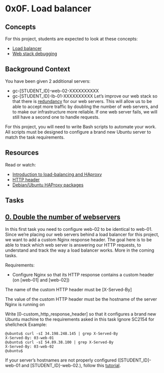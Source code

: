 # 0x0F. Load balancer

## Concepts
For this project, students are expected to look at these concepts:

* [Load balancer](https://www.thegeekstuff.com/2016/01/load-balancer-intro/)
* [Web stack debugging](https://devcentral.f5.com/s/articles/intro-to-load-balancing-for-developers-ndash-the-algorithms)

## Background Context
You have been given 2 additional servers:

* gc-[STUDENT_ID]-web-02-XXXXXXXXXX
* gc-[STUDENT_ID]-lb-01-XXXXXXXXXX
Let’s improve our web stack so that there is [redundancy](https://en.wikipedia.org/wiki/Redundancy_%28engineering%29) for our web servers. This will allow us to be able to accept more traffic by doubling the number of web servers, and to make our infrastructure more reliable. If one web server fails, we will still have a second one to handle requests.

For this project, you will need to write Bash scripts to automate your work. All scripts must be designed to configure a brand new Ubuntu server to match the task requirements.

## Resources
Read or watch:

* [Introduction to load-balancing and HAproxy](https://www.digitalocean.com/community/tutorials/an-introduction-to-haproxy-and-load-balancing-concepts)
* [HTTP header](https://www.techopedia.com/definition/27178/http-header)
* [Debian/Ubuntu HAProxy packages](https://haproxy.debian.net/)

## Tasks

## [0. Double the number of webservers](./0-custom_http_response_header)
 In this first task you need to configure web-02 to be identical to web-01.
 Since we’re placing our web servers behind a load balancer for this project, we want to add a custom Nginx response header. The goal here is to be able to track which web server is answering our HTTP requests, to understand and track the way a load balancer works. More in the coming tasks.

Requirements:

* Configure Nginx so that its HTTP response contains a custom header (on [web-01] and [web-02])

The name of the custom HTTP header must be [X-Served-By]

The value of the custom HTTP header must be the hostname of the server Nginx is running on

Write [0-custom_http_response_header] so that it configures a brand new Ubuntu machine to the requirements asked in this task
Ignore SC2154 for shellcheck
Example:
```
@ubuntu$ curl -sI 34.198.248.145 | grep X-Served-By
X-Served-By: 03-web-01
@ubuntu$ curl -sI 54.89.38.100 | grep X-Served-By
X-Served-By: 03-web-02
@ubuntu$
```
If your server’s hostnames are not properly configured ([STUDENT_ID]-web-01 and [STUDENT_ID]-web-02.), follow this [tutorial](https://aws.amazon.com/premiumsupport/knowledge-center/linux-static-hostname/).

